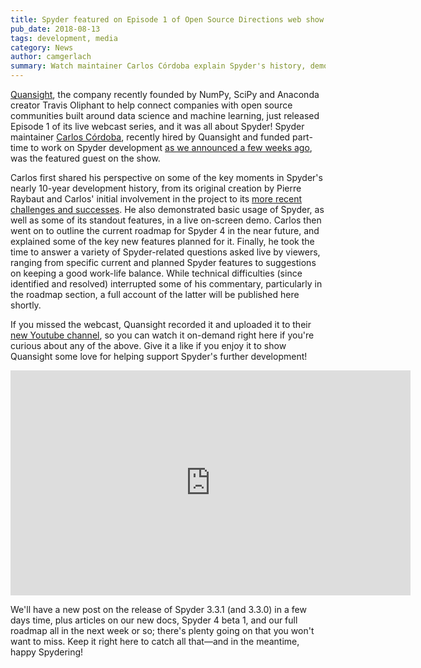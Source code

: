 ```yaml
---
title: Spyder featured on Episode 1 of Open Source Directions web show
pub_date: 2018-08-13
tags: development, media
category: News
author: camgerlach
summary: Watch maintainer Carlos Córdoba explain Spyder's history, demo some of the IDE's current functionality, and reveal some of the key features planned for the project's immediate future on Episode 1 of Quansight's Open Source Directions broadcast. Carlos also answers a number of user-submitted questions covering a range of Spyder-related topics.
---
```


[Quansight](https://www.quansight.com/), the company recently founded by NumPy, SciPy and Anaconda creator Travis Oliphant to help connect companies with open source communities built around data science and machine learning, just released Episode 1 of its live webcast series, and it was all about Spyder!
Spyder maintainer [Carlos Córdoba](https://github.com/ccordoba12), recently hired by Quansight and funded part-time to work on Spyder development [as we announced a few weeks ago](https://www.spyder-ide.org/blog/spyder-status-2018-present/), was the featured guest on the show.

Carlos first shared his perspective on some of the key moments in Spyder's nearly 10-year development history, from its original creation by Pierre Raybaut and Carlos' initial involvement in the project to its [more recent challenges and successes](https://www.spyder-ide.org/blog/spyder-status-2018-past/).
He also demonstrated basic usage of Spyder, as well as some of its standout features, in a live on-screen demo.
Carlos then went on to outline the current roadmap for Spyder 4 in the near future, and explained some of the key new features planned for it.
Finally, he took the time to answer a variety of Spyder-related questions asked live by viewers, ranging from specific current and planned Spyder features to suggestions on keeping a good work-life balance.
While technical difficulties (since identified and resolved) interrupted some of his commentary, particularly in the roadmap section, a full account of the latter will be published here shortly.

If you missed the webcast, Quansight recorded it and uploaded it to their [new Youtube channel](https://www.youtube.com/channel/UChdlbCpQ_Wep04V9o0sGLWQ), so you can watch it on-demand right here if you're curious about any of the above.
Give it a like if you enjoy it to show Quansight some love for helping support Spyder's further development!

<iframe title="Episode 1" width="640" height="360" src="https://www.youtube-nocookie.com/embed/vtLdH4VbACA" frameborder="0" allow="autoplay; encrypted-media" allowfullscreen></iframe>

We'll have a new post on the release of Spyder 3.3.1 (and 3.3.0) in a few days time, plus articles on our new docs, Spyder 4 beta 1, and our full roadmap all in the next week or so; there's plenty going on that you won't want to miss.
Keep it right here to catch all that—and in the meantime, happy Spydering!
